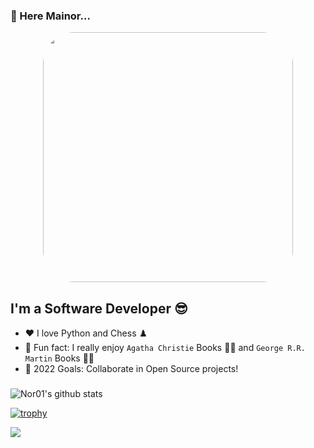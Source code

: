 ### 👋 Here Mainor... 
<div id="header" align="center" style="margin-bottom:25px">  
  <img src="https://media.giphy.com/media/qgQUggAC3Pfv687qPC/giphy.gif" width="400" style="border-radius:50px"/>
</div>

## I'm a Software Developer :sunglasses:

- ❤️ I love Python and Chess ♟️
- :notebook_with_decorative_cover: Fun fact: I really enjoy `Agatha Christie` Books :male_detective: and `George R.R. Martin` Books :vampire::elf: 
- 🥅 2022 Goals: Collaborate in Open Source projects!



### 

![Nor01's github stats](https://github-readme-stats.vercel.app/api?username=Nor01&show_icons=true)

[![trophy](https://github-profile-trophy.vercel.app/?username=Nor01&theme=onedark)](https://github.com/ryo-ma/github-profile-trophy)

<a href="https://github.com/anuraghazra/github-readme-stats">
  <!-- Change the `github-readme-stats.anuraghazra1.vercel.app` to `github-readme-stats.vercel.app`  -->
  <img align="center" src="https://github-readme-stats.anuraghazra1.vercel.app/api/top-langs/?username=Nor01&layout=compact&theme=radical" />
</a>
